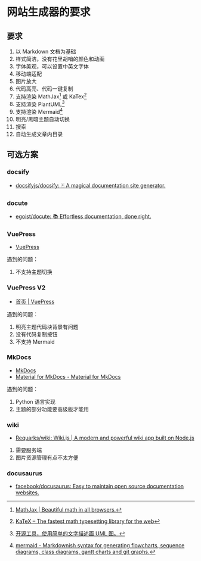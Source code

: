 # 网站生成器的要求

## 要求

1. 以 Markdown 文档为基础
2. 样式简洁，没有花里胡哨的颜色和动画
3. 字体美观，可以设置中英文字体
4. 移动端适配
5. 图片放大
6. 代码高亮、代码一键复制
7. 支持渲染 MathJax[^1] 或 KaTex[^2]
8. 支持渲染 PlantUML[^3]
9. 支持渲染 Mermaid[^4]
10. 明亮/黑暗主题自动切换
11. 搜索
12. 自动生成文章内目录

## 可选方案

### docsify

- [docsifyjs/docsify: 🃏 A magical documentation site generator.](https://github.com/docsifyjs/docsify)

### docute

- [egoist/docute: 📚 Effortless documentation, done right.](https://github.com/egoist/docute)

### VuePress

- [VuePress](https://vuepress.vuejs.org/zh/)

遇到的问题：

1. 不支持主题切换

### VuePress V2

- [首页 | VuePress](https://v2.vuepress.vuejs.org/zh/)

遇到的问题：

1. 明亮主题代码块背景有问题
2. 没有代码复制按钮
3. 不支持 Mermaid

### MkDocs

- [MkDocs](https://www.mkdocs.org/)
- [Material for MkDocs - Material for MkDocs](https://squidfunk.github.io/mkdocs-material/)

遇到的问题：

1. Python 语言实现
2. 主题的部分功能要高级版才能用

### wiki

- [Requarks/wiki: Wiki.js | A modern and powerful wiki app built on Node.js](https://github.com/Requarks/wiki)

1. 需要服务端
2. 图片资源管理有点不太方便

### docusaurus

- [facebook/docusaurus: Easy to maintain open source documentation websites.](https://github.com/facebook/docusaurus)

[^1]: [MathJax | Beautiful math in all browsers.](https://www.mathjax.org/)
[^2]: [KaTeX – The fastest math typesetting library for the web](https://katex.org/)
[^3]: [开源工具，使用简单的文字描述画 UML 图。](https://plantuml.com/zh/)
[^4]: [mermaid - Markdownish syntax for generating flowcharts, sequence diagrams, class diagrams, gantt charts and git graphs.](https://mermaid-js.github.io/mermaid/#/)

